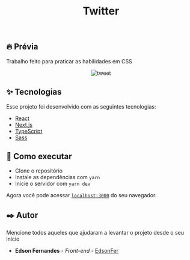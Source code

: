 <h1 align="center">
  Twitter
</h1>

<br>

## 🔥 Prévia

Trabalho feito para praticar as habilidades em CSS

<p align="center">
  <img src="https://i.ibb.co/N6QwQPY/tweet.png" alt="tweet" border="0">
</p>

## ✨ Tecnologias

Esse projeto foi desenvolvido com as seguintes tecnologias:

- [React](https://reactjs.org)
- [Next.js](https://nextjs.org/)
- [TypeScript](https://www.typescriptlang.org/)
- [Sass](https://sass-lang.com/)

## 🚀 Como executar

- Clone o repositório
- Instale as dependências com `yarn`
- Inicie o servidor com `yarn dev`

Agora você pode acessar [`localhost:3000`](http://localhost:3000) do seu navegador.

## ✒️ Autor

Mencione todos aqueles que ajudaram a levantar o projeto desde o seu início

- **Edson Fernandes** - _Front-end_ - [EdsonFer](https://github.com/EdsonFer)
